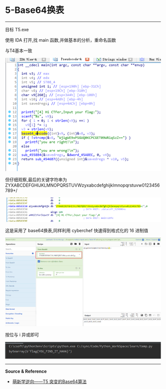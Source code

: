 # 5-Base64换表

---

目标 T5.exe

使用 IDA 打开,找 main 函数,并做基本的分析，重命名函数

与T4基本一致

![](../../../../../assets/img/Security/Reverse/实验/PYAble/5-Base64换表/1.png)

但仔细观察,最后的关键字符串为 ZYXABCDEFGHIJKLMNOPQRSTUVWzyxabcdefghijklmnopqrstuvw0123456789+/

![](../../../../../assets/img/Security/Reverse/实验/PYAble/5-Base64换表/2.png)

这是采用了 base64换表,同样利用 cyberchef 快速得到格式化的 16 进制值

![](../../../../../assets/img/Security/Reverse/实验/PYAble/5-Base64换表/3.png)

按位与 i 异或即可

![](../../../../../assets/img/Security/Reverse/实验/PYAble/5-Base64换表/4.png)

---

**Source & Reference**
- [萌新学逆向——T5 突变的Base64算法](https://mp.weixin.qq.com/s/1ouGsCJTclTDmpXr7QoPXg)
